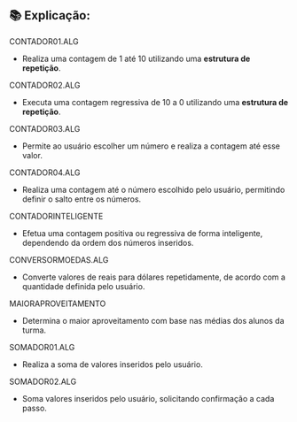 ## 📚 Explicação:

CONTADOR01.ALG

* Realiza uma contagem de 1 até 10 utilizando uma **estrutura de repetição**.  

CONTADOR02.ALG

* Executa uma contagem regressiva de 10 a 0 utilizando uma **estrutura de repetição**.  

CONTADOR03.ALG

* Permite ao usuário escolher um número e realiza a contagem até esse valor. 

CONTADOR04.ALG

* Realiza uma contagem até o número escolhido pelo usuário, permitindo definir o salto entre os números.  

CONTADORINTELIGENTE

* Efetua uma contagem positiva ou regressiva de forma inteligente, dependendo da ordem dos números inseridos.  

CONVERSORMOEDAS.ALG

* Converte valores de reais para dólares repetidamente, de acordo com a quantidade definida pelo usuário.  

MAIORAPROVEITAMENTO

* Determina o maior aproveitamento com base nas médias dos alunos da turma.  

SOMADOR01.ALG

* Realiza a soma de valores inseridos pelo usuário. 

SOMADOR02.ALG

* Soma valores inseridos pelo usuário, solicitando confirmação a cada passo.  
